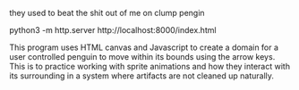 
they used to beat the shit out of me on clump pengin

python3 -m http.server
http://localhost:8000/index.html

This program uses HTML canvas and Javascript to create a domain for a user controlled penguin to move within its bounds using the arrow keys. This is to practice working with sprite animations and how they interact with its surrounding in a system where artifacts are not cleaned up naturally.



